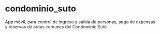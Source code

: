 # condominio_suto
App móvil, para control de ingreso y salida de personas, pago de expensas y reservas de áreas comunes del Condominio Sutó
